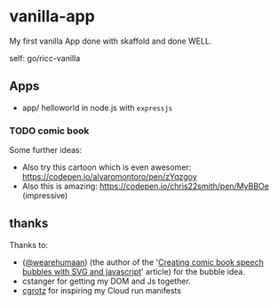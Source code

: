 # vanilla-app

My first vanilla App done with skaffold and done WELL.

self: go/ricc-vanilla

## Apps

* app/ helloworld in node.js with `expressjs`

### TODO comic book

Some further ideas:

* Also try this cartoon which is even awesomer: https://codepen.io/alvaromontoro/pen/zYqzgoy
* Also this is amazing: https://codepen.io/chris22smith/pen/MyBBOe (impressive)

## thanks

Thanks to:
* ([@wearehumaan](https://twitter.com/wearehumaan)) (the author of the '[Creating comic book speech bubbles with SVG and javascript](https://www.humaan.com/blog/creating-comic-book-speech-bubbles-with-svg-and-javascript/)' article) for the bubble idea.
* cstanger for getting my DOM and Js together.
* [cgrotz](https://github.com/cgrotz/) for inspiring my Cloud run manifests

